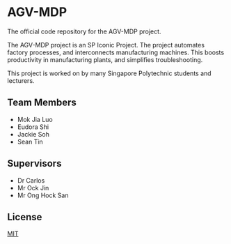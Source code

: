 # AGV-MDP
The official code repository for the AGV-MDP project. 

The AGV-MDP project is an SP Iconic Project. The project automates factory processes, and interconnects manufacturing machines. This boosts productivity in manufacturing plants, and simplifies troubleshooting. 

This project is worked on by many Singapore Polytechnic students and lecturers.
## Team Members
* Mok Jia Luo
* Eudora Shi
* Jackie Soh
* Sean Tin
## Supervisors
* Dr Carlos
* Mr Ock Jin
* Mr Ong Hock San
## License
[MIT](./LICENSE)
